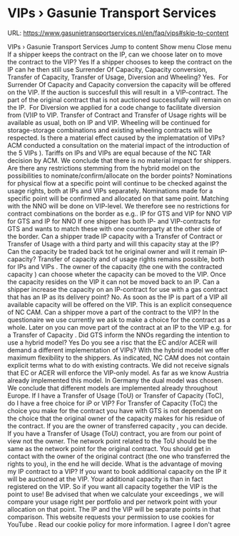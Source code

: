 # VIPs › Gasunie Transport Services

URL: https://www.gasunietransportservices.nl/en/faq/vips#skip-to-content

VIPs › Gasunie Transport Services
Jump to content
Show menu
Close menu
If a shipper keeps the contract on the IP, can we choose later on to move the contract to the VIP?
Yes
If a shipper chooses to keep the contract on the IP can he then still use Surrender Of Capacity, Capacity conversion, Transfer of Capacity, Transfer of Usage, Diversion and Wheeling?
Yes.  For Surrender Of
Capacity
and
Capacity
conversion the
capacity
will be offered on the VIP. If the auction is succesfull this will result in  a VIP-contract. The part of the original contract that is not auctioned successfully will remain on the IP.  For Diversion we applied for a code change to facilitate diversion from (V)IP to VIP. Transfer of Contract and Transfer of Usage rights will be available as usual, both on IP and VIP.
Wheeling
will be continued for storage-storage combinations and existing
wheeling
contracts will be respected.
Is there a material effect caused by the implematation of VIPs?
ACM conducted a consultation on the material impact of the introduction of the 5
VIPs
). Tariffs on IPs and
VIPs
are equal because of the NC TAR decision by ACM. We conclude that there is no material impact for shippers.
Are there any restrictions stemming from the hybrid model on the possibilities to nominate/confirm/allocate on the border points?
Nominations for physical flow at a specific point will continue to be checked against the usage rights, both at IPs and
VIPs
separately. Nominations made for a specific point will be confirmed and allocated on that same point. Matching with the
NNO
will be done on VIP-level. We therefore see no restrictions for contract combinations on the border as e.g..
IP for
GTS
and VIP for
NNO
VIP for
GTS
and IP for
NNO
If one
shipper
has both IP- and VIP-contracts for
GTS
and wants to match these with one counterparty at the other side of the border.
Can a shipper trade IP capacity with a Transfer of Contract or Transfer of Usage with a third party and will this capacity stay at the IP? Can the capacity be traded back tot he original owner and will it remain IP-capacity?
Transfer of
capacity
and of usage rights remains possible, both for IPs and
VIPs
. The owner of the
capacity
(the one with the
contracted capacity
) can choose wheter the
capacity
can be moved to the VIP. Once the
capacity
resides on the VIP it can not be moved back to an IP.
Can a shipper increase the capacity on an IP-contract for use with a gas contract that has an IP as its delivery point?
No. As soon as the IP is part of a VIP all
available capacity
will be offered on the VIP. This is an explicit consequence of NC CAM.
Can a shipper move a part of the contract to the VIP?
In the questionaire we use currently we ask to make a choice for the contract as a whole. Later on you can move part of the contract at an IP to the VIP e.g. for a Transfer of
Capacity
.
Did GTS inform the NNOs regarding the intention to use a hybrid model?
Yes
Do you see a risc that the EC and/or ACER will demand a different implementation of VIPs?
With the hybrid model we offer maximum flexibility to the shippers. As indicated, NC CAM does not contain explicit terms what to do with existing contracts. We did not receive signals that EC or ACER will enforce the VIP-only model. As far as we know Austria already implemented this model. In Germany the dual model was chosen. We conclude that different models are implemented already throughout Europe.
If I have a Transfer of Usage (ToU) or Transfer of Capacity (ToC), do I have a free choice for iP or VIP?
For Transfer of
Capacity
(ToC) the choice you make for the contract you have with
GTS
is not dependant on the choice that the original owner of the
capacity
makes for his residue of the contract. If you are the owner of transferred
capacity
, you can decide.
If you have a Transfer of Usage (ToU) contract, you are from our point of view not the owner. The network point related to the ToU should be the same as the network point for the original contract. You should get in contact with the owner of the original contract (the one who transferred the rights to you), in the end he will decide.
What is the advantage of moving my IP contract to a VIP?
If you want to book additional
capacity
on the IP it will be auctioned at the VIP. Your additional
capacity
is than in fact registered on the VIP. So if you want all
capacity
together the VIP is the point to use! Be advised that when we calculate your
exceedings
,
we will compare your usage right per
portfolio
and per network point with your allocation on that point. The IP and the VIP will be separate points in that comparison.
This website requests your permission to use cookies for
YouTube
. Read our
cookie policy
for more information.
I agree
I don't agree